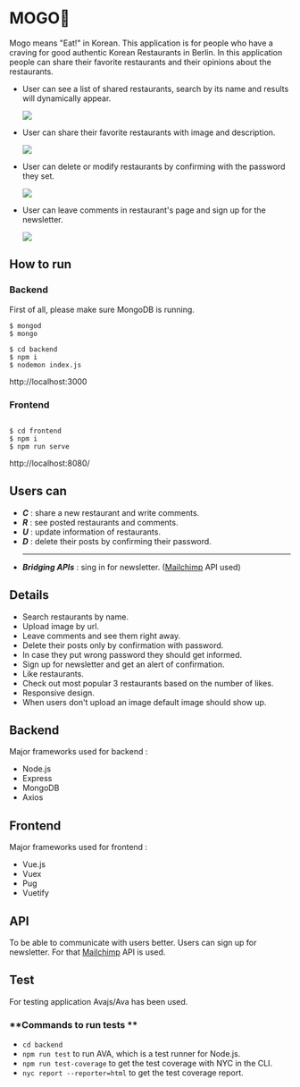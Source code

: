 # MOGO🍱

Mogo means "Eat!" in Korean. This application is for people who have a craving for good authentic Korean Restaurants in Berlin. In this application people can share their favorite restaurants and their opinions about the restaurants.

- User can see a list of shared restaurants, search by its name and results will dynamically appear.

  ![](/frontend/src/assets/Mogo_Search.gif)

- User can share their favorite restaurants with image and description.

  ![](/frontend/src/assets/Mogo_share.gif)

- User can delete or modify restaurants by confirming with the password they set.

  ![](/frontend/src/assets/Mogo_delete.gif)

- User can leave comments in restaurant's page and sign up for the newsletter.

  ![](/frontend/src/assets/Mogo_comment.gif)

## How to run

### Backend

First of all, please make sure MongoDB is running.

```
$ mongod
$ mongo
```

```
$ cd backend
$ npm i
$ nodemon index.js

```

http://localhost:3000

### Frontend

```

$ cd frontend
$ npm i
$ npm run serve

```

http://localhost:8080/

## Users can

<ul>
  <li> <b><em>C</em></b> : share a new restaurant and write comments.
  <li> <b><em>R</em></b> : see posted restaurants and comments.
  <li> <b><em>U</em></b> : update information of restaurants.
  <li> <b><em>D</em></b> : delete their posts by confirming their password.
 <hr>
  <li> <b><em>Bridging APIs</em></b> : sing in for newsletter. (<a href="https://mailchimp.com/developer/">Mailchimp</a> API used)
</ul>

## Details

<ul>
<li> Search restaurants by name.  </li>
<li> Upload image by url.
<li> Leave comments and see them right away.</li>
<li> Delete their posts only by confirmation with password. </li>
<li> In case they put wrong password they should get informed. </li>
<li> Sign up for newsletter and get an alert of confirmation. </li>
<li> Like restaurants.</li>
<li> Check out most popular 3 restaurants based on the number of likes.</li>
<li> Responsive design.  </li>
<li> When users don't upload an image default image should show up.</li>
</ul>

## Backend

Major frameworks used for backend :

<ul>
<li> Node.js </li>
<li> Express </li>
<li> MongoDB </li>
<li> Axios </li>
</ul>

## Frontend

Major frameworks used for frontend :

<ul>
<li> Vue.js </li>
<li> Vuex </li>
<li> Pug </lsi>
<li> Vuetify </li>
</ul>

## API

To be able to communicate with users better. Users can sign up for newsletter.
For that <a href="https://mailchimp.com/developer/">Mailchimp</a> API is used.

## Test

For testing application Avajs/Ava has been used.

### **Commands to run tests **

- `cd backend`
- `npm run test` to run AVA, which is a test runner for Node.js.
- `npm run test-coverage` to get the test coverage with NYC in the CLI.
- `nyc report --reporter=html` to get the test coverage report.
